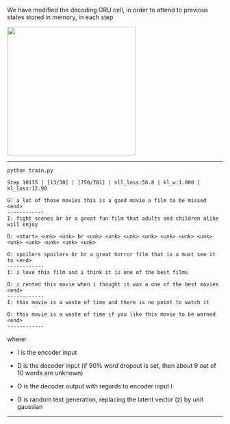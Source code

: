 We have modified the decoding GRU cell, in order to attend to previous states stored in memory, in each step

<img src="https://github.com/zhedongzheng/finch/blob/master/assets/lookback_rnn.jpg" height='300'>

---
``` python train.py ```
```
Step 10135 | [13/30] | [750/781] | nll_loss:56.8 | kl_w:1.000 | kl_loss:12.90 

G: a lot of those movies this is a good movie a film to be missed <end>
------------
I: fight scenes br br a great fun film that adults and children alike will enjoy

D: <start> <unk> <unk> br <unk> <unk> <unk> <unk> <unk> <unk> <unk> <unk> <unk> <unk> <unk> <unk>

O: spoilers spoilers br br a great horror film that is a must see it to <end>
------------
I: i love this film and i think it is one of the best films

O: i rented this movie when i thought it was a one of the best movies <end>
------------
I: this movie is a waste of time and there is no point to watch it

O: this movie is a waste of time if you like this movie to be warned <end>
------------
```
where:
* I is the encoder input

* D is the decoder input (if 90% word dropout is set, then about 9 out of 10 words are unknown)

* O is the decoder output with regards to encoder input I

* G is random text generation, replacing the latent vector (z) by unit gaussian
---
